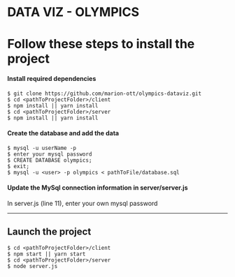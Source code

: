 # DATA VIZ - OLYMPICS

# Follow these steps to install the project 

#### Install required dependencies
```shell
$ git clone https://github.com/marion-ott/olympics-dataviz.git
$ cd <pathToProjectFolder>/client
$ npm install || yarn install
$ cd <pathToProjectFolder>/server
$ npm install || yarn install
```

#### Create the database and add the data
```shell
$ mysql -u userName -p
$ enter your mysql password
$ CREATE DATABASE olympics;
$ exit;
$ mysql -u <user> -p olympics < pathToFile/database.sql
```

#### Update the MySql connection information in server/server.js
In server.js (line 11), enter your own mysql password


--------

## Launch the project
```shell
$ cd <pathToProjectFolder>/client
$ npm start || yarn start
$ cd <pathToProjectFolder>/server
$ node server.js
```

